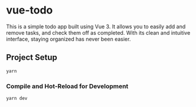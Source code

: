 # vue-todo

This is a simple todo app built using Vue 3. It allows you to easily add and remove tasks, and check them off as completed. With its clean and intuitive interface, staying organized has never been easier.

## Project Setup

```sh
yarn
```

### Compile and Hot-Reload for Development

```sh
yarn dev
```
